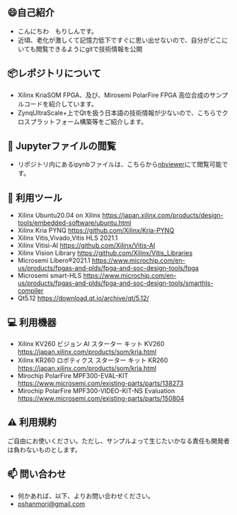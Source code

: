 ## :smile:自己紹介
- こんにちわ　もりしんです。
- 近頃、老化が激しくて記憶力低下ですぐに思い出せないので、自分がどこにいても閲覧できるようにgitで技術情報を公開

## :package:レポジトリについて
- Xilinx KriaSOM FPGA、及び、Mirosemi PolarFire FPGA 高位合成のサンプルコードを紹介しています。
- ZynqUltraScale+上でQtを扱う日本語の技術情報が少ないので、こちらでクロスプラットフォーム構築等をご紹介します。

## 👀 Jupyterファイルの閲覧
- リポジトリ内にあるipynbファイルは、こちらから[nbviewer](https://nbviewer.org/github/morishin8838)にて閲覧可能です。

## 🌱 利用ツール
- Xilinx Ubuntu20.04 on Xilinx https://japan.xilinx.com/products/design-tools/embedded-software/ubuntu.html
- Xilinx Kria PYNQ https://github.com/Xilinx/Kria-PYNQ
- Xilinx Vitis,Vivado,Vitis HLS 2021.1
- Xilinx Vitisi-AI https://github.com/Xilinx/Vitis-AI
- Xilinx Vision Library https://github.com/Xilinx/Vitis_Libraries
- Microsemi Libero®2021.1 https://www.microchip.com/en-us/products/fpgas-and-plds/fpga-and-soc-design-tools/fpga 
- Microsemi smart-HLS https://www.microchip.com/en-us/products/fpgas-and-plds/fpga-and-soc-design-tools/smarthls-compiler
- Qt5.12  https://download.qt.io/archive/qt/5.12/

## :computer: 利用機器
- Xilinx KV260 ビジョン AI スターター キット KV260 https://japan.xilinx.com/products/som/kria.html
- Xilinx KR260 ロボティクス スターター キット KR260 https://japan.xilinx.com/products/som/kria.html
- Mirochip PolarFire MPF300-EVAL-KIT https://www.microsemi.com/existing-parts/parts/138273
- Mirochip PolarFire MPF300-VIDEO-KIT-NS Evaluation https://www.microsemi.com/existing-parts/parts/150804

## :warning: 利用規約
 ご自由にお使いください。ただし、サンプルよって生じたいかなる責任も開発者は負わないものとします。

## 📫 問い合わせ
- 何かあれば、以下、よりお問い合わせください。
- pshanmori@gmail.com
